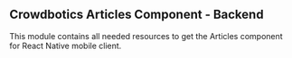 ## Crowdbotics Articles Component - Backend

This module contains all needed resources to get the Articles component for React
 Native mobile client.